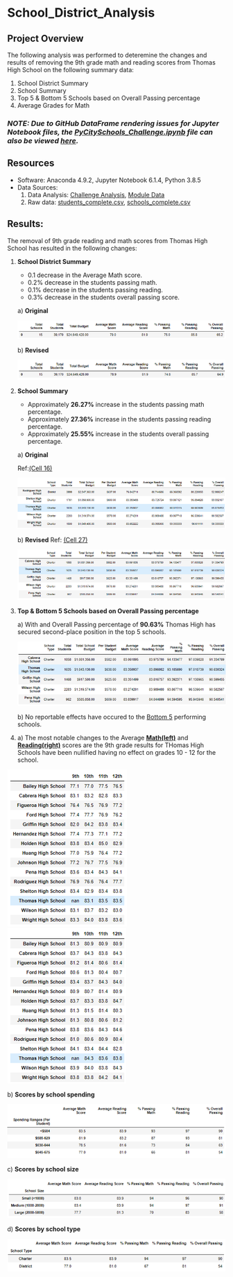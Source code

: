 # School_District_Analysis

## Project Overview
The following analysis was performed to deteremine the changes and results of removing the 9th grade math and reading scores from Thomas High School on the following summary data:

1. School District Summary
2. School Summary
3. Top 5 & Bottom 5 Schools based on Overall Passing percentage
4. Average Grades for Math

### ***NOTE: Due to GitHub DataFrame rendering issues for Jupyter Notebook files, the [PyCitySchools_Challenge.ipynb](PyCitySchools_Challenge.ipynb) file can also be viewed [here](https://nbviewer.jupyter.org/github/joshb738/School_District_Analysis/blob/main/PyCitySchools_Challenge.ipynb).***

## Resources 
- Software: Anaconda 4.9.2, Jupyter Notebook 6.1.4, Python 3.8.5
- Data Sources: 
   1. Data Analysis: [Challenge Analysis](PyCitySchools_Challenge.ipynb), [Module Data](PyCitySchools.ipynb)
   2. Raw data: [students_complete.csv](Resources/students_complete.csv), [schools_complete.csv](Resources/schools_complete.csv)

## Results: 

The removal of 9th grade reading and math scores from Thomas High School has resulted in the following changes:  

1. **School District Summary**
   - 0.1 decrease in the Average Math score.
   - 0.2% decrease in the students passing math.
   - 0.1% decrease in the students passing reading.
   - 0.3% decrease in the students overall passing score.
   
   a) **Original**
   <p align="left">
   <img src="Resources/district_summary_original.PNG">
   </p>
   
   b) **Revised**    
   <p align="left">
   <img src="Resources/district_summary_revised.PNG">
   </p>
   
2. **School Summary**
   - Approximately **26.27%** increase in the students passing math percentage.
   - Approximately **27.36%** increase in the students passing reading percentage.
   - Approximately **25.55%** increase in the students overall passing percentage.
   
   a) **Original**
   
   Ref:[(Cell 16)](https://nbviewer.jupyter.org/github/joshb738/School_District_Analysis/blob/main/PyCitySchools_Challenge.ipynb)
   <p align="left">
   <img src="Resources/per_school_summary_original1.PNG">
   </p>
   
   b) **Revised**    Ref: [(Cell 27)](https://nbviewer.jupyter.org/github/joshb738/School_District_Analysis/blob/main/PyCitySchools_Challenge.ipynb)
   
   <p align="left">
   <img src="Resources/per_school_summary_revised1.PNG">
   </p>

3. **Top & Bottom 5 Schools based on Overall Passing percentage**
   
   a) With and Overall Passing percentage of **90.63%** Thomas High has secured second-place position in the top 5 schools.
   
   <p align="left">
   <img src="Resources/top5_schools_revised.PNG">
   </p>
   
   b) No reportable effects have occured to the [Bottom 5](Resources/bottom5_schools_revised.PNG) performing schools.
   
 4. a) The most notable changes to the Average [**Math(left)**](Resources/average_math_score_revised.PNG) and [**Reading(right)**](Resources/average_reading_score_revised.PNG) scores are the 9th grade results for THomas High Schools have been nullified having no effect on grades 10 - 12 for the school.
  
  <img src="Resources/average_math_score_revised.PNG"> <img src="Resources/average_reading_score_revised.PNG">
   
   b) **Scores by school spending**
   <p align="left">
   <img src="Resources/scores_spending_summary.PNG">
   </p>
   
   c) **Scores by school size**
   <p align="left">
   <img src="Resources/scores_size_summary.PNG">
   </p>
   
   d) **Scores by school type**
   <p align="left">
   <img src="Resources/scores_type_summary.PNG">
   </p>

